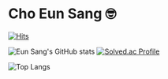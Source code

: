# Cho Eun Sang 🤓
[![Hits](https://hits.seeyoufarm.com/api/count/incr/badge.svg?url=https%3A%2F%2Fgithub.com%2FhoneyWater&count_bg=%2379C83D&title_bg=%23555555&icon=&icon_color=%23E7E7E7&title=hits&edge_flat=false)](https://hits.seeyoufarm.com)

![Eun Sang's GitHub stats](https://github-readme-stats.vercel.app/api?username=honeyWater&show_icons=true&theme=radical)  [![Solved.ac Profile](http://mazassumnida.wtf/api/v2/generate_badge?boj=dms2756)](https://solved.ac/dms2756/)

![Top Langs](https://github-readme-stats.vercel.app/api/top-langs/?username=honeyWater&layout=compact)
